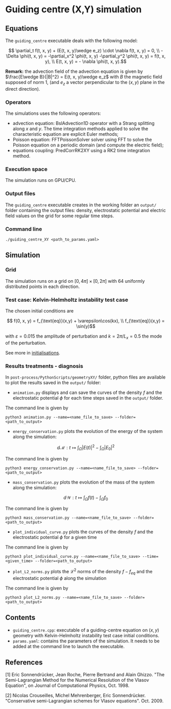 # Guiding centre (X,Y) simulation

## Equations
The `guiding_centre` executable deals with the following model: 
```math
    \partial_t f(t, x, y) + (E(t, x, y)\wedge e_z) \cdot \nabla f(t, x, y) = 0, \\
    - \Delta \phi(t, x, y)  = -\partial_x^2 \phi(t, x, y) -\partial_y^2 \phi(t, x, y) = f(t, x, y), \\
    E(t, x, y) =  - \nabla \phi(t, x, y).
```

**Remark:** the advection field of the advection equation is given by $`\frac{E\wedge B}{|B|^2} = E(t, x, y)\wedge e_z`$ with $`B`$ the magnetic field supposed of norm 1, (and $`e_z`$ a vector perpendicular to the $`(x,y)`$ plane in the direct direction).

### Operators 
The simulations uses the following operators: 

* advection equation: BslAdvection1D operator with a Strang splitting along $`x`$ and $`y`$. 
The time integration methods applied to solve the characteristic equation are explicit Euler methods; 
* Poisson equation: FFTPoissonSolver solver using FFT to solve the Poisson equation on a periodic domain (and compute the electric field); 
* equations coupling: PredCorrRK2XY using a RK2 time integration method.


### Execution space
The simulation runs on GPU/CPU. 


### Output files
The `guiding_centre` executable creates in the working folder an `output/` folder containing the output files: density, electrostatic potential and electric field values on the grid for some regular time steps. 

### Command line
```shell
./guiding_centre_XY <path_to_params.yaml>
```


## Simulation

### Grid
The simulation runs on a grid on $`[0, 4\pi]\times[0, 2\pi]`$  with 64 uniformly distributed points in each direction. 


### Test case: Kelvin-Helmholtz instability test case
The chosen initial conditions are
```math
    f(0, x, y) = f_{\text{eq}}(x,y) + \varepsilon\cos(kx),  \\
    f_{\text{eq}}(x,y) = \sin(y)
```

with $`\varepsilon = 0.015`$ the amplitude of perturbation and $`k = 2\pi/ L_x = 0.5`$ the mode of the perturbation.

See more in [initialisations](./../../../src/geometryXY/initialisation/README.md). 


### Results treatments - diagnosis
In `post-process/PythonScripts/geometryXY/` folder, python files are available to plot the results saved in the `output/` folder: 

* `animation.py` displays and can save the curves of the density $`f`$ and the electrostatic potential $`\phi`$ for each time steps saved in the `output/` folder. 

The command line is given by 
```shell
python3 animation.py --name=<name_file_to_save> --folder=<path_to_output>
```

* `energy_conservation.py` plots the evolution of the energy of the system along the simulation: 
```math
d\mathcal{M}: t\mapsto \int_{\Omega} |E(t)|^2 - \int_{\Omega} |E_0|^2
```

The command line is given by 
```shell
python3 energy_conservation.py --name=<name_file_to_save> --folder=<path_to_output>
```

* `mass_conservation.py` plots the evolution of the mass of the system along the simulation: 
```math
d\mathcal{W}: t\mapsto \int_{\Omega} f(t) - \int_{\Omega} f_0
```

The command line is given by 
```shell
python3 mass_conservation.py --name=<name_file_to_save> --folder=<path_to_output>
```

* `plot_individual_curve.py` plots the curves of the density $`f`$ and the electrostatic potential $`\phi`$ for a given time

The command line is given by 
```shell
python3 plot_individual_curve.py --name=<name_file_to_save> --time=<given_time> --folder=<path_to_output>
```

* `plot_L2_norms.py` plots the $`\mathcal{L}^2`$ norms of the density $`f - f_{eq}`$ and the electrostatic potential $`\phi`$ along the simulation

The command line is given by 
```shell
python3 plot_L2_norms.py --name=<name_file_to_save> --folder=<path_to_output>
```

## Contents
* `guiding_centre.cpp`: executable of a guiding-centre equation on $`(x,y)`$ geometry with Kelvin-Helmholtz instability test case initial conditions. 
* `params.yaml`: contains the parameters of the simulation. It needs to be added at the command line to launch the executable. 

## References

[1]     Eric Sonnendrücker, Jean Roche, Pierre Bertrand and Alain Ghizzo. "The Semi-Lagrangian Method for the Numerical Resolution of the Vlasov Equation", on Journal of Computational Physics, Oct. 1998. 

[2]     Nicolas Crouseilles, Michel Mehrenberger, Eric Sonnendrücker. "Conservative semi-Lagrangian schemes for Vlasov equations". Oct. 2009. 
